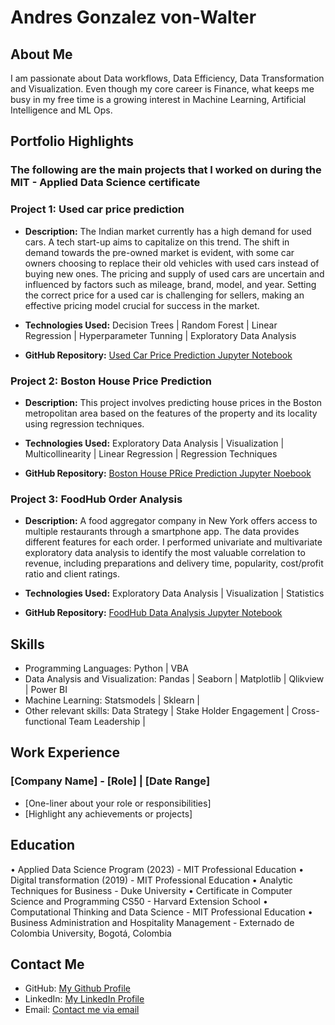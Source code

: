 # Andres Gonzalez von-Walter

## About Me

I am passionate about Data workflows, Data Efficiency, Data Transformation and Visualization. Even though my core career is Finance, what keeps me busy in my free time is a growing interest in Machine Learning, Artificial Intelligence and ML Ops.

## Portfolio Highlights
### The following are the main projects that I worked on during the **MIT - Applied Data Science certificate**

### Project 1: Used car price prediction

- **Description:** The Indian market currently has a high demand for used cars. A tech start-up aims to capitalize on this trend. The shift in demand towards the pre-owned market is evident, with some car owners choosing to replace their old vehicles with used cars instead of buying new ones. The pricing and supply of used cars are uncertain and influenced by factors such as mileage, brand, model, and year. Setting the correct price for a used car is challenging for sellers, making an effective pricing model crucial for success in the market.

- **Technologies Used:** Decision Trees | Random Forest | Linear Regression | Hyperparameter Tunning | Exploratory Data Analysis

- **GitHub Repository:** [Used Car Price Prediction Jupyter Notebook](https://github.com/AndresGVW/CarPricePrediction)

### Project 2: Boston House Price Prediction

- **Description:** This project involves predicting house prices in the Boston metropolitan area based on the features of the property and its locality using regression techniques.

- **Technologies Used:** Exploratory Data Analysis | Visualization | Multicollinearity | Linear Regression | Regression Techniques

- **GitHub Repository:** [Boston House PRice Prediction Jupyter Noebook](https://github.com/AndresGVW/BostonHousePricePrediction)

### Project 3: FoodHub Order Analysis

- **Description:** A food aggregator company in New York offers access to multiple restaurants through a smartphone app. The data provides different features for each order. I performed univariate and multivariate exploratory data analysis to identify the most valuable correlation to revenue, including preparations and delivery time, popularity, cost/profit ratio and client ratings.

- **Technologies Used:** Exploratory Data Analysis | Visualization | Statistics

- **GitHub Repository:** [FoodHub Data Analysis Jupyter Notebook](https://github.com/AndresGVW/FoodHubDataAnalysis)

## Skills

- Programming Languages: Python | VBA
- Data Analysis and Visualization: Pandas | Seaborn | Matplotlib | Qlikview | Power BI
- Machine Learning: Statsmodels | Sklearn | 
- Other relevant skills: Data Strategy | Stake Holder Engagement | Cross-functional Team Leadership | 

## Work Experience

### [Company Name] - [Role] | [Date Range]

- [One-liner about your role or responsibilities]
- [Highlight any achievements or projects]

## Education

•	Applied Data Science Program (2023) - MIT Professional Education
•	Digital transformation (2019) - MIT Professional Education
•	Analytic Techniques for Business - Duke University
•	Certificate in Computer Science and Programming CS50 - Harvard Extension School
•	Computational Thinking and Data Science - MIT Professional Education 
•	Business Administration and Hospitality Management - Externado de Colombia University, Bogotá, Colombia 

## Contact Me

- GitHub: [My Github Profile](https://github.com/AndresGVW/AndresGVW)
- LinkedIn: [My LinkedIn Profile](www.linkedin.com/in/eagvw)
- Email: [Contact me via email](mailto:andresvonwalter@gmail.com)

